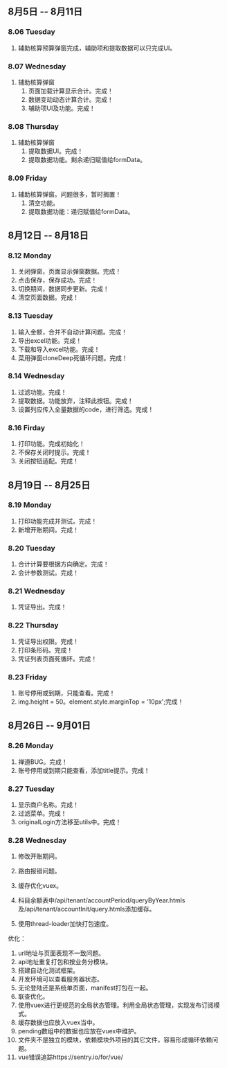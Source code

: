 ## 8月5日 -- 8月11日

### 8.06 Tuesday
1. 辅助核算预算弹窗完成，辅助项和提取数据可以只完成UI。

### 8.07 Wednesday
1. 辅助核算弹窗
   1. 页面加载计算显示合计。完成！
   2. 数据变动动态计算合计。完成！
   3. 辅助项UI及功能。完成！

### 8.08 Thursday
1. 辅助核算弹窗
   1. 提取数据UI。完成！
   2. 提取数据功能。剩余递归赋值给formData。

### 8.09 Friday
1. 辅助核算弹窗。问题很多，暂时搁置！
   1. 清空功能。
   2. 提取数据功能：递归赋值给formData。

## 8月12日 -- 8月18日

### 8.12 Monday
1. 关闭弹窗，页面显示弹窗数据。完成！
2. 点击保存，保存成功。完成！
3. 切换期间，数据同步更新。完成！
4. 清空页面数据。完成！

### 8.13 Tuesday
1. 输入金额，合并不自动计算问题。完成！
2. 导出excel功能。完成！
3. 下载和导入excel功能。完成！
4. 菜用弹窗cloneDeep死循环问题。完成！

### 8.14 Wednesday
1. 过滤功能。完成！
2. 提取数据。功能放弃，注释此按钮。完成！
3. 设置列应传入全量数据的code，进行筛选。完成！

### 8.16 Firday
1. 打印功能。完成初始化！
2. 不保存关闭时提示。完成！
3. 关闭按钮适配。完成！

## 8月19日 -- 8月25日

### 8.19 Monday
1. 打印功能完成并测试。完成！
2. 新增开账期间。完成！

### 8.20 Tuesday
1. 合计计算要根据方向确定。完成！
2. 会计参数测试。完成！

### 8.21 Wednesday
1. 凭证导出。完成！

### 8.22 Thursday
1. 凭证导出权限。完成！
2. 打印条形码。完成！
3. 凭证列表页面死循环。完成！

### 8.23 Friday
1. 账号停用或到期，只能查看。完成！
2. img.height = 50。element.style.marginTop = '10px';完成！

## 8月26日 -- 9月01日

### 8.26 Monday
1. 禅道BUG。完成！
2. 账号停用或到期只能查看，添加title提示。完成！

### 8.27 Tuesday
1. 显示商户名称。完成！
3. 过滤菜单。完成！
5. originalLogin方法移至utils中。完成！

### 8.28 Wednesday
1. 修改开账期间。
2. 路由报错问题。
3. 缓存优化vuex。

1. 科目余额表中/api/tenant/accountPeriod/queryByYear.htmls及/api/tenant/accountInit/query.htmls添加缓存。
1. 使用thread-loader加快打包速度。

优化：
1. url地址与页面表现不一致问题。
1. api地址重复打包和按业务分模块。
1. 搭建自动化测试框架。
1. 开发环境可以查看服务器状态。
1. 无论登陆还是系统单页面，manifest打包在一起。
1. 联查优化。
1. 使用vuex进行更规范的全局状态管理。利用全局状态管理，实现发布订阅模式。
1. 缓存数据也应放入vuex当中。
1. pending数组中的数据也应放在vuex中维护。
1. 文件夹不是独立的模块，依赖模块外项目的其它文件，容易形成循环依赖问题。
1. vue错误追踪https://sentry.io/for/vue/
